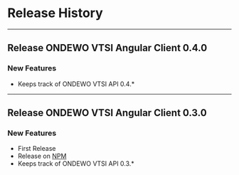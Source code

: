 # Release History
*****************

## Release ONDEWO VTSI Angular Client 0.4.0

### New Features
* Keeps track of ONDEWO VTSI API 0.4.*

***

## Release ONDEWO VTSI Angular Client 0.3.0

### New Features
* First Release
* Release on [NPM](https://www.npmjs.com/package/@ondewo/nlu-client-angular)
* Keeps track of ONDEWO VTSI API 0.3.*
